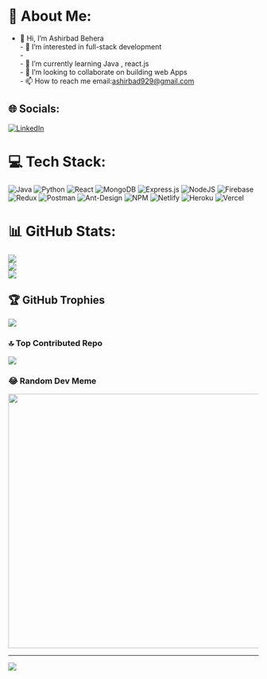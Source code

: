 # 💫 About Me:
- 👋 Hi, I’m Ashirbad Behera<br>- 👀 I’m interested in full-stack development <br>-<br>- 🌱 I’m currently learning Java , react.js<br>- 💞️ I’m looking to collaborate on building web Apps<br>- 📫 How to reach me email:ashirbad929@gmail.com<br>


## 🌐 Socials:
[![LinkedIn](https://img.shields.io/badge/LinkedIn-%230077B5.svg?logo=linkedin&logoColor=white)](https://www.linkedin.com/in/ashirbad-behera-04b3a721b/) 

# 💻 Tech Stack:
![Java](https://img.shields.io/badge/java-%23ED8B00.svg?style=flat-square&logo=java&logoColor=white) ![Python](https://img.shields.io/badge/python-3670A0?style=flat-square&logo=python&logoColor=ffdd54) ![React](https://img.shields.io/badge/react-%2320232a.svg?style=flat-square&logo=react&logoColor=%2361DAFB) ![MongoDB](https://img.shields.io/badge/MongoDB-%234ea94b.svg?style=flat-square&logo=mongodb&logoColor=white) ![Express.js](https://img.shields.io/badge/express.js-%23404d59.svg?style=flat-square&logo=express&logoColor=%2361DAFB) ![NodeJS](https://img.shields.io/badge/node.js-6DA55F?style=flat-square&logo=node.js&logoColor=white) ![Firebase](https://img.shields.io/badge/firebase-%23039BE5.svg?style=flat-square&logo=firebase) ![Redux](https://img.shields.io/badge/redux-%23593d88.svg?style=flat-square&logo=redux&logoColor=white) ![Postman](https://img.shields.io/badge/Postman-FF6C37?style=flat-square&logo=postman&logoColor=white) ![Ant-Design](https://img.shields.io/badge/-AntDesign-%230170FE?style=flat-square&logo=ant-design&logoColor=white) ![NPM](https://img.shields.io/badge/NPM-%23000000.svg?style=flat-square&logo=npm&logoColor=white) ![Netlify](https://img.shields.io/badge/netlify-%23000000.svg?style=flat-square&logo=netlify&logoColor=#00C7B7) ![Heroku](https://img.shields.io/badge/heroku-%23430098.svg?style=flat-square&logo=heroku&logoColor=white) ![Vercel](https://img.shields.io/badge/vercel-%23000000.svg?style=flat-square&logo=vercel&logoColor=white)
# 📊 GitHub Stats:
![](https://github-readme-stats.vercel.app/api?username=Ashirbad929&theme=dark&hide_border=false&include_all_commits=false&count_private=false)<br/>
![](https://github-readme-streak-stats.herokuapp.com/?user=Ashirbad929&theme=dark&hide_border=false)<br/>
![](https://github-readme-stats.vercel.app/api/top-langs/?username=Ashirbad929&theme=dark&hide_border=false&include_all_commits=false&count_private=false&layout=compact)

## 🏆 GitHub Trophies
![](https://github-profile-trophy.vercel.app/?username=Ashirbad929&theme=tokyonight&no-frame=true&no-bg=false&margin-w=4)

### 🔝 Top Contributed Repo
![](https://github-contributor-stats.vercel.app/api?username=Ashirbad929&limit=5&theme=dark&combine_all_yearly_contributions=true)

### 😂 Random Dev Meme
<img src="https://rm.up.railway.app/" width="512px"/>

---
[![](https://visitcount.itsvg.in/api?id=Ashirbad929&icon=0&color=9)](https://visitcount.itsvg.in)

<!-- Proudly created with GPRM ( https://gprm.itsvg.in ) -->
